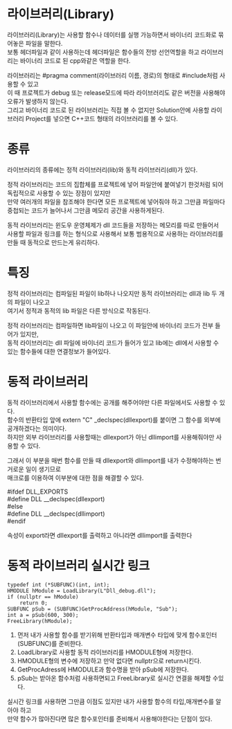 라이브러리(Library)
=================
라이브러리(Library)는 사용할 함수나 데이터를 실행 가능하면서 바이너리 코드화로 묶어놓은 파일을 말한다.  
보통 헤더파일과 같이 사용하는데 헤더파일은 함수들의 전방 선언역할을 하고 라이브러리는 바이너리 코드로 된 cpp와같은 역할을 한다.  
  
    
라이브러리는 #pragma comment(라이브러리 이름, 경로)의 형태로 #include처럼 사용할 수 있고  
이 때 프로젝트가 debug 또는 release모드에 따라 라이브러리도 같은 버전을 사용해야 오류가 발생하지 않는다.  
그리고 바이너리 코드로 된 라이브러리는 직접 볼 수 없지만 Solution안에 사용할 라이브러리 Project를 넣으면 C++코드 형태의 라이브러리를 볼 수 있다.


종류
=============
라이브러리의 종류에는 정적 라이브러리(lib)와 동적 라이브러리(dll)가 있다.  
  
정적 라이브러리는 코드의 집합체를 프로젝트에 넣어 파일안에 붙여넣기 한것처럼 되어 독립적으로 사용할 수 있는 장점이 있지만  
만약 여러개의 파일을 참조해야 한다면 모든 프로젝트에 넣어줘야 하고 그만큼 파일마다 중첩되는 코드가 늘어나서 그만큼 메모리 공간을 사용하게된다.  
  
동적 라이브러리는 윈도우 운영체제가 dll 코드들을 저장하는 메모리를 따로 만들어서 사용할 파일과 링크를 하는 형식으로 사용해서
보통 범용적으로 사용하는 라이브러리를 만들 때 동적으로 만드는게 유리하다.  




특징
================== 
정적 라이브러리는 컴파일된 파일이 lib하나 나오지만 동적 라이브러리는 dll과 lib 두 개의 파일이 나오고  
여기서 정적과 동적의 lib 파일은 다른 방식으로 작동된다.  
  
정적 라이브러리는 컴파일하면 lib파일이 나오고 이 파일안에 바이너리 코드가 전부 들어가 있지만,  
동적 라이브러리는 dll 파일에 바이너리 코드가 들어가 있고 lib에는 dll에서 사용할 수 있는 함수들에 대한 연결정보가 들어있다.  


동적 라이브러리
=======================
동적 라이브러리에서 사용할 함수에는 공개를 해주어야만 다른 파일에서도 사용할 수 있다.  
함수의 반환타입 앞에 extern "C" _declspec(dllexport)를 붙이면 그 함수를 외부에 공개하겠다는 의미이다.  
하지만 외부 라이브러리를 사용할때는 dllexport가 아닌 dllimport를 사용해줘야만 사용할 수 있다.  
  
그래서 이 부분을 매번 함수를 만들 때 dllexport와 dllimport를 내가 수정해야하는 번거로운 일이 생기므로  
매크로를 이용하여 이부분에 대한 점을 해결할 수 있다.  

  
#ifdef DLL_EXPORTS  
#define DLL  __declspec(dllexport)    
#else  
#define DLL  __declspec(dllimport)    
#endif    

속성이 export라면 dllexport를 출력하고 아니라면 dllimport를 출력한다  
  
동적 라이브러리 실시간 링크
===========================
    typedef int (*SUBFUNC)(int, int);  
    HMODULE hModule = LoadLibrary(L"Dll_debug.dll");  
    if (nullptr == hModule)  
        return 0;  
    SUBFUNC pSub = (SUBFUNC)GetProcAddress(hModule, "Sub");  
    int a = pSub(600, 300);  
    FreeLibrary(hModule);  
  
  
  
1. 먼저 내가 사용할 함수를 받기위해 반환타입과 매개변수 타입에 맞게 함수포인터(SUBFUNC)를 준비한다.   
2. LoadLibrary로 사용할 동적 라이브러리를 HMODULE형에 저장한다.  
3. HMODULE형의 변수에 저장하고 만약 없다면 nullptr으로 return시킨다.   
4. GetProcAdress에 HMODULE과 함수명을 받아 pSub에 저장한다.
5. pSub는 받아온 함수처럼 사용하면되고 FreeLibrary로 실시간 연결을 해제할 수있다.
  
  
실시간 링크를 사용하면 그만큼 이점도 있지만 내가 사용할 함수의 타입,매개변수를 알아야 하고  
만약 함수가 많아진다면 많은 함수포인터를 준비해서 사용해야한다는 단점이 있다.  
